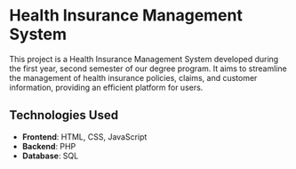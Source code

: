 # Health Insurance Management System

This project is a Health Insurance Management System developed during the first year, second semester of our degree program. It aims to streamline the management of health insurance policies, claims, and customer information, providing an efficient platform for users.

## Technologies Used

- **Frontend**: HTML, CSS, JavaScript
- **Backend**: PHP
- **Database**: SQL
